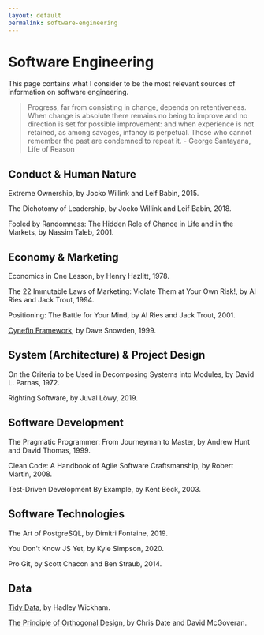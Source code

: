 ```yaml
---
layout: default
permalink: software-engineering
---
```


# Software Engineering

This page contains what I consider to be the most relevant sources of information on software engineering.

> Progress, far from consisting in change, depends on retentiveness. When change is absolute there remains no being to improve and no direction is set for possible improvement: and when experience is not retained, as among savages, infancy is perpetual. Those who cannot remember the past are condemned to repeat it. - George Santayana, Life of Reason

## Conduct & Human Nature

Extreme Ownership, by Jocko Willink and Leif Babin, 2015.

The Dichotomy of Leadership, by Jocko Willink and Leif Babin, 2018.

Fooled by Randomness: The Hidden Role of Chance in Life and in the Markets, by Nassim Taleb, 2001.

## Economy & Marketing

Economics in One Lesson, by Henry Hazlitt, 1978.

The 22 Immutable Laws of Marketing: Violate Them at Your Own Risk!, by Al Ries and Jack Trout, 1994.

Positioning: The Battle for Your Mind, by Al Ries and Jack Trout, 2001.

[Cynefin Framework](https://en.wikipedia.org/wiki/Cynefin_framework), by Dave Snowden, 1999.

## System (Architecture) & Project Design

On the Criteria to be Used in Decomposing Systems into Modules, by David L. Parnas, 1972.

Righting Software, by Juval Löwy, 2019.

## Software Development

The Pragmatic Programmer: From Journeyman to Master, by Andrew Hunt and David Thomas, 1999.

Clean Code: A Handbook of Agile Software Craftsmanship, by Robert Martin, 2008.

Test-Driven Development By Example, by Kent Beck, 2003.

## Software Technologies

The Art of PostgreSQL, by Dimitri Fontaine, 2019.

You Don't Know JS Yet, by Kyle Simpson, 2020.

Pro Git, by Scott Chacon and Ben Straub, 2014.

## Data

[Tidy Data](https://vita.had.co.nz/papers/tidy-data.pdf), by Hadley Wickham.

[The Principle of Orthogonal Design](https://web.archive.org/web/20100224075429/http://www.dbdebunk.com/page/page/622331.htm), by Chris Date and David McGoveran.
